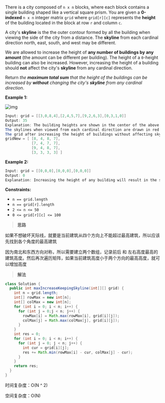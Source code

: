 There is a city composed of `n x n` blocks, where each block contains a single building shaped like a vertical square prism. You are given a **0-indexed** `n x n` integer matrix `grid` where `grid[r][c]` represents the **height** of the building located in the block at row `r` and column `c`.

A city's **skyline** is the the outer contour formed by all the building when viewing the side of the city from a distance. The **skyline** from each cardinal direction north, east, south, and west may be different.

We are allowed to increase the height of **any number of buildings by any amount** (the amount can be different per building). The height of a `0`-height building can also be increased. However, increasing the height of a building should **not** affect the city's **skyline** from any cardinal direction.

Return *the **maximum total sum** that the height of the buildings can be increased by **without** changing the city's **skyline** from any cardinal direction*.

 

**Example 1:**

![img](https://assets.leetcode.com/uploads/2021/06/21/807-ex1.png)

```java
Input: grid = [[3,0,8,4],[2,4,5,7],[9,2,6,3],[0,3,1,0]]
Output: 35
Explanation: The building heights are shown in the center of the above image.
The skylines when viewed from each cardinal direction are drawn in red.
The grid after increasing the height of buildings without affecting skylines is:
gridNew = [ [8, 4, 8, 7],
            [7, 4, 7, 7],
            [9, 4, 8, 7],
            [3, 3, 3, 3] ]
```

**Example 2:**

```java
Input: grid = [[0,0,0],[0,0,0],[0,0,0]]
Output: 0
Explanation: Increasing the height of any building will result in the skyline changing.
```

 

**Constraints:**

- `n == grid.length`
- `n == grid[r].length`
- `2 <= n <= 50`
- `0 <= grid[r][c] <= 100`

> **思路**

如果不想破坏天际线，就要是当前建筑从四个方向上不能超过最高建筑，所以应该先找到各个角度的最高建筑

因为南北和东西方向对称，所以需要建立两个数组，记录前后 和 左右高度最高的建筑高度。然后再次遍历矩阵，如果当前建筑高度小于两个方向的最高高度，就可以增加高度

> **解法**

```java
class Solution {
  public int maxIncreaseKeepingSkyline(int[][] grid) {
    int n = grid.length;
    int[] rowMax = new int[n];
    int[] colMax = new int[n];
    for (int i = 0; i < n; i++) {
      for (int j = 0;j < n; j++) {
        rowMax[i] = Math.max(rowMax[i], grid[i][j]);
        colMax[j] = Math.max(colMax[j], grid[i][j]);
      }
    }
    int res = 0;
    for (int i = 0; i < n; i++) {
      for (int j = 0; j < n; j++) {
        int cur = grid[i][j];
        res += Math.min(rowMax[i] - cur, colMax[j] - cur);
      }
    }
    return res;
  }
}
```

时间复杂度：O(N ^ 2)

空间复杂度：O(N)